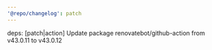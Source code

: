 ```yaml
---
'@repo/changelog': patch
---
```


deps: [patch|action] Update package renovatebot/github-action from v43.0.11 to v43.0.12
